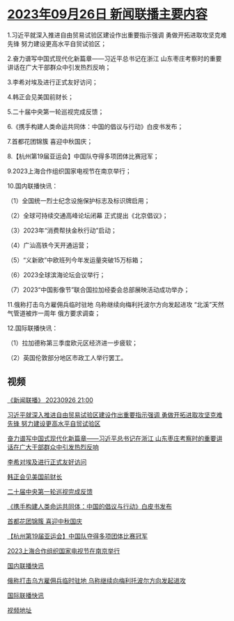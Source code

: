 # [2023年09月26日 新闻联播主要内容](https://tv.cctv.com/lm/xwlb/day/20230926.shtml)

1.习近平就深入推进自由贸易试验区建设作出重要指示强调 勇做开拓进取攻坚克难先锋 努力建设更高水平自贸试验区；

2.奋力谱写中国式现代化新篇章——习近平总书记在浙江 山东枣庄考察时的重要讲话在广大干部群众中引发热烈反响；

3.李希对埃及进行正式友好访问；

4.韩正会见美国前财长；

5.二十届中央第一轮巡视完成反馈；

6.《携手构建人类命运共同体：中国的倡议与行动》白皮书发布；

7.首都花团锦簇 喜迎中秋国庆；

8.【杭州第19届亚运会】中国队夺得多项团体比赛冠军；

9.2023上海合作组织国家电视节在南京举行；

10.国内联播快讯：

（1）全国统一烈士纪念设施保护标志及标识牌启用；

（2）全球可持续交通高峰论坛闭幕 正式提出《北京倡议》；

（3）2023年“消费帮扶金秋行动”启动；

（4）广汕高铁今天开通运营；

（5）“义新欧”中欧班列今年发运量突破15万标箱；

（6）2023全球滨海论坛会议举行；

（7）2023“中国影像节”联合国拉加经委会总部展映活动成功举办；

11.俄称打击乌方雇佣兵临时驻地 乌称继续向梅利托波尔方向发起进攻 “北溪”天然气管道被炸一周年 俄方要求调查；

12.国际联播快讯：

（1）拉加德称第三季度欧元区经济进一步疲软；

（2）英国伦敦部分地区市政工人举行罢工。

## 视频

[《新闻联播》 20230926 21:00](https://tv.cctv.com/2023/09/26/VIDEkxzGc1DxD7kqOHWdQF6X230926.shtml)

[习近平就深入推进自由贸易试验区建设作出重要指示强调 勇做开拓进取攻坚克难先锋 努力建设更高水平自贸试验区](https://tv.cctv.com/2023/09/26/VIDEcvnStmS4QpdnRtYa8ca6230926.shtml)

[奋力谱写中国式现代化新篇章——习近平总书记在浙江 山东枣庄考察时的重要讲话在广大干部群众中引发热烈反响](https://tv.cctv.com/2023/09/26/VIDE10Q1dNw8gQvujF3HuYQQ230926.shtml)

[李希对埃及进行正式友好访问](https://tv.cctv.com/2023/09/26/VIDEAFBojHJXkPq9D8Y7CxMO230926.shtml)

[韩正会见美国前财长](https://tv.cctv.com/2023/09/26/VIDEdoUOU2coGuGvcMhcOOiI230926.shtml)

[二十届中央第一轮巡视完成反馈](https://tv.cctv.com/2023/09/26/VIDEg20zdROjpEbrn7t9nkWQ230926.shtml)

[《携手构建人类命运共同体：中国的倡议与行动》白皮书发布](https://tv.cctv.com/2023/09/26/VIDEoI8voKTIyI0ur5PI3DKW230926.shtml)

[首都花团锦簇 喜迎中秋国庆](https://tv.cctv.com/2023/09/26/VIDEf1C78rf7JhDeEw9pb7Jo230926.shtml)

[【杭州第19届亚运会】中国队夺得多项团体比赛冠军](https://tv.cctv.com/2023/09/26/VIDEz0cJJUWTBdoySDDSxpzA230926.shtml)

[2023上海合作组织国家电视节在南京举行](https://tv.cctv.com/2023/09/26/VIDEa53NXgPGrN0cvHpTOKyg230926.shtml)

[国内联播快讯](https://tv.cctv.com/2023/09/26/VIDEzGjVZlgrifxYEMmRUsnb230926.shtml)

[俄称打击乌方雇佣兵临时驻地 乌称继续向梅利托波尔方向发起进攻](https://tv.cctv.com/2023/09/26/VIDEJe10hXivzdSVMXmw1JVm230926.shtml)

[国际联播快讯](https://tv.cctv.com/2023/09/26/VIDE10G8ZHtcsfGzwhciMOhK230926.shtml)

[视频地址](https://tv.cctv.com/lm/xwlb/day/20230926.shtml) 

